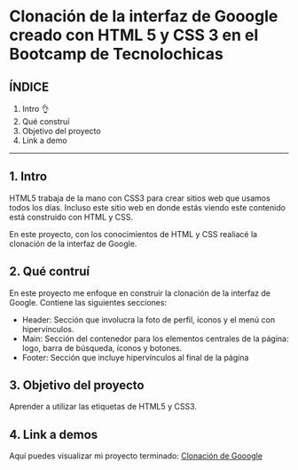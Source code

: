 # Clonación de la interfaz de Gooogle creado con HTML 5 y CSS 3 en el Bootcamp de Tecnolochicas


## ÍNDICE

1. Intro 👌
2. Qué construí
3. Objetivo del proyecto
4. Link a demo

****
## 1. Intro
HTML5 trabaja de la mano con CSS3 para crear sitios web que usamos todos los días. Incluso este sitio web en donde estás viendo este contenido está construido con HTML y CSS.

En este proyecto, con los conocimientos de HTML y CSS realiacé la clonación de la interfaz de Google.

## 2. Qué contruí
En este proyecto me enfoque en construir la clonación de la interfaz de Google.
Contiene las siguientes secciones:

* Header: Sección que involucra la foto de perfil, íconos y el menú con hipervínculos.
* Main: Sección del contenedor para los elementos centrales de la página: logo, barra de búsqueda, íconos y botones.
* Footer: Sección que incluye hipervínculos al final de la página

## 3. Objetivo del proyecto
Aprender a utilizar las etiquetas de HTML5 y CSS3.

## 4. Link a demos
Aquí puedes visualizar mi proyecto terminado: 
[Clonación de Gooogle](https://melodious-crostata-66f782.netlify.app/)
